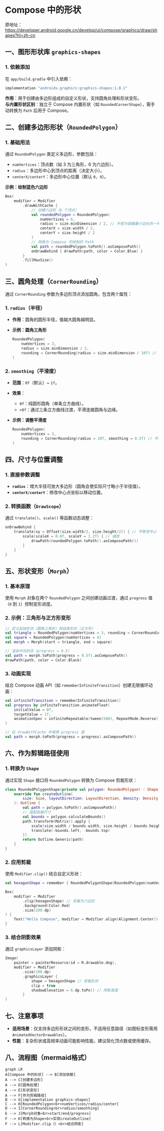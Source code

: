 
# Compose 中的形状  

原地址：<https://developer.android.google.cn/develop/ui/compose/graphics/draw/shapes?hl=zh-cn>  

## 一、图形形状库 `graphics-shapes`  

### 1. 依赖添加  

在 `app/build.gradle` 中引入依赖：  

```gradle  
implementation "androidx.graphics:graphics-shapes:1.0.1"  
```  

**作用**：用于创建由多边形组成的自定义形状，支持圆角处理和形状变形。  
**与内置形状区别**：独立于 Compose 内置形状（如 `RoundedCornerShape`），需手动转换为 `Path` 后用于 Compose。  

## 二、创建多边形形状（`RoundedPolygon`）  

### 1. 基础用法  

通过 `RoundedPolygon` 类定义多边形，参数包括：  

- `numVertices`：顶点数（如 3 为三角形，6 为六边形）。  
- `radius`：多边形中心到顶点的距离（决定大小）。  
- `centerX/centerY`：多边形中心位置（默认 `0, 0`）。  

**示例：绘制蓝色六边形**  

```kotlin  
Box(
    modifier = Modifier
        .drawWithCache {
            // 创建六边形（6 个顶点）
            val roundedPolygon = RoundedPolygon(
                numVertices = 6,
                radius = size.minDimension / 2, // 半径为容器最小边长的一半
                centerX = size.width / 2,
                centerY = size.height / 2
            )
            // 转换为 Compose 可绘制的 Path
            val path = roundedPolygon.toPath().asComposePath()
            onDrawBehind { drawPath(path, color = Color.Blue) }
        }
        .fillMaxSize()
)  
```  

## 三、圆角处理（`CornerRounding`）  

通过 `CornerRounding` 参数为多边形顶点添加圆角，包含两个属性：  

### 1. `radius`（半径）  

- **作用**：圆角的圆形半径，值越大圆角越明显。  
- **示例：圆角三角形**  

  ```kotlin  
  RoundedPolygon(
      numVertices = 3,
      radius = size.minDimension / 2,
      rounding = CornerRounding(radius = size.minDimension / 10f) // 半径为容器边长的 1/10
  )  
  ```  

### 2. `smoothing`（平滑度）  

- **范围**：`0f`（默认）~ `1f`。  
- **效果**：  
  - `0f`：纯圆形圆角（单条立方曲线）。  
  - `>0f`：通过三条立方曲线过渡，平滑连接圆角与边缘。  
- **示例：调整平滑度**  

  ```kotlin  
  RoundedPolygon(
      numVertices = 3,
      rounding = CornerRounding(radius = 20f, smoothing = 0.5f) // 平滑度 0.5  
  )  
  ```  

## 四、尺寸与位置调整  

### 1. 直接参数调整  

- **`radius`**：增大半径可放大多边形（圆角会使实际尺寸略小于半径值）。  
- **`centerX/centerY`**：修改中心点坐标以移动位置。  

### 2. 转换函数（`DrawScope`）  

通过 `translate()`、`scale()` 等函数动态调整：  

```kotlin  
onDrawBehind {
    translate(xy = Offset(size.width/2, size.height/2)) { // 平移至中心
        scale(scaleX = 0.8f, scaleY = 1.2f) { // 缩放
            drawPath(roundedPolygon.toPath().asComposePath())
        }
    }
}  
```  

## 五、形状变形（`Morph`）  

### 1. 基本原理  

使用 `Morph` 对象在两个 `RoundedPolygon` 之间创建动画过渡，通过 `progress` 值（`0` 到 `1`）控制变形进度。  

### 2. 示例：三角形与正方形变形  

```kotlin  
// 定义起始形状（圆角三角形）和结束形状（正方形）
val triangle = RoundedPolygon(numVertices = 3, rounding = CornerRounding(5f))
val square = RoundedPolygon(numVertices = 4)
val morph = Morph(start = triangle, end = square)

// 渲染中间状态（progress = 0.5）
val path = morph.toPath(progress = 0.5f).asComposePath()
drawPath(path, color = Color.Black)  
```  

### 3. 动画实现  

结合 Compose 动画 API（如 `rememberInfiniteTransition`）创建无限循环动画：  

```kotlin  
val infiniteTransition = rememberInfiniteTransition()
val progress by infiniteTransition.animateFloat(
    initialValue = 0f,
    targetValue = 1f,
    animationSpec = infiniteRepeatable(tween(500), RepeatMode.Reverse)
)

// 在 drawWithCache 中使用 progress 值
val path = morph.toPath(progress = progress).asComposePath()  
```  

## 六、作为剪辑路径使用  

### 1. 转换为 `Shape`  

通过实现 `Shape` 接口将 `RoundedPolygon` 转换为 Compose 剪裁形状：  

```kotlin  
class RoundedPolygonShape(private val polygon: RoundedPolygon) : Shape {
    override fun createOutline(
        size: Size, layoutDirection: LayoutDirection, density: Density
    ): Outline {
        val path = polygon.toPath().asComposePath()
        // 适配容器尺寸
        val bounds = polygon.calculateBounds()
        path.transform(Matrix().apply {
            scale(size.width / bounds.width, size.height / bounds.height)
            translate(-bounds.left, -bounds.top)
        })
        return Outline.Generic(path)
    }
}  
```  

### 2. 应用剪裁  

使用 `Modifier.clip()` 结合自定义形状：  

```kotlin  
val hexagonShape = remember { RoundedPolygonShape(RoundedPolygon(numVertices = 6)) }

Box(
    modifier = Modifier
        .clip(hexagonShape) // 剪裁为六边形
        .background(Color.Red)
        .size(200.dp)
) {
    Text("Hello Compose", modifier = Modifier.align(Alignment.Center))
}  
```  

### 3. 结合阴影效果  

通过 `graphicsLayer` 添加阴影：  

```kotlin  
Image(
    painter = painterResource(id = R.drawable.dog),
    modifier = Modifier
        .size(200.dp)
        .graphicsLayer {
            shape = hexagonShape // 剪裁形状
            clip = true
            shadowElevation = 6.dp.toPx() // 阴影高度
        }
)  
```  

## 七、注意事项  

- **适用场景**：仅支持多边形形状之间的变形，不适用任意路径（如图标变形需用 `AnimatedVectorDrawables`）。  
- **性能**：复杂形状或高频率动画可能影响性能，建议简化顶点数或使用缓存。  

## 八、流程图（mermaid格式）  

```mermaid  
graph LR  
A[Compose 中的形状] --> B[添加依赖]  
A --> C[创建多边形]  
A --> D[圆角处理]  
A --> E[形状变形]  
A --> F[作为剪辑路径]  
B --> G[implementation graphics-shapes]  
C --> H[RoundedPolygon<br>numVertices/radius/center]  
D --> I[CornerRounding<br>radius/smoothing]  
E --> J[Morph对象<br>start/end/progress]  
F --> K[转换为Shape<br>实现createOutline]  
F --> L[Modifier.clip（）<br>结合阴影]  
```
